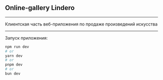 ## Online-gallery Lindero

---
Клиентская часть веб-приложения по продаже произведений искусства

---
Запуск приложения:

```bash
npm run dev
# or
yarn dev
# or
pnpm dev
# or
bun dev
```